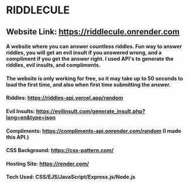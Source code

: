 # RIDDLECULE
## Website Link: https://riddlecule.onrender.com
#### A website where you can answer countless riddles. Fun way to answer riddles, you will get an evil insult if you answered wrong, and a compliment if you get the answer right. I used API's to generate the riddles, evil insults, and compliments.
#### The website is only working for free, so it may take up to 50 seconds to load the first time, and also when first time submitting the answer.

#### Riddles: https://riddles-api.vercel.app/random
#### Evil Insults: https://evilinsult.com/generate_insult.php?lang=en&type=json
#### Compliments: https://compliments-api.onrender.com/random (I made this API.)
#### CSS Background: https://css-pattern.com/
#### Hosting Site: https://render.com/

#### Tech Used: CSS/EJS/JavaScript/Express.js/Node.js
